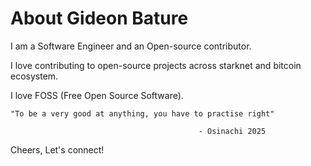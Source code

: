 # About Gideon Bature

I am a Software Engineer and an Open-source contributor.

I love contributing to open-source projects across starknet and bitcoin ecosystem.

I love FOSS (Free Open Source Software).

    "To be a very good at anything, you have to practise right"

                                              - Osinachi 2025

Cheers, Let's connect!
